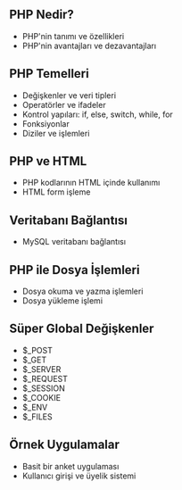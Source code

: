 
## PHP Nedir?
- PHP'nin tanımı ve özellikleri
- PHP'nin avantajları ve dezavantajları
## PHP Temelleri
- Değişkenler ve veri tipleri
- Operatörler ve ifadeler
- Kontrol yapıları: if, else, switch, while, for
- Fonksiyonlar
- Diziler ve işlemleri
## PHP ve HTML
- PHP kodlarının HTML içinde kullanımı
- HTML form işleme
## Veritabanı Bağlantısı
- MySQL veritabanı bağlantısı
## PHP ile Dosya İşlemleri
- Dosya okuma ve yazma işlemleri
- Dosya yükleme işlemi
## Süper Global Değişkenler
- $_POST
- $_GET
- $_SERVER
- $_REQUEST
- $_SESSION
- $_COOKIE
- $_ENV
- $_FILES
## Örnek Uygulamalar
- Basit bir anket uygulaması
- Kullanıcı girişi ve üyelik sistemi
